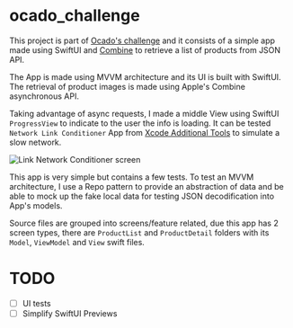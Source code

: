 # ocado_challenge

This project is part of [Ocado's challenge](https://github.com/ocadotechnology/mobile-challenge) and it consists of a simple app made using SwiftUI and [Combine](https://developer.apple.com/documentation/combine) to retrieve a list of products from JSON API.

The App is made using MVVM architecture and its UI is built with SwiftUI. The retrieval of product images is made using Apple's Combine asynchronous API.

Taking advantage of async requests, I made a middle View using SwiftUI  `ProgressView` to indicate to the user the info is loading. It can be tested  `Network Link Conditioner` App from [Xcode Additional Tools](https://developer.apple.com/download/all/?q=additional%20tools%20for%20xcode%2012) to simulate a slow network.

![Link Network Conditioner screen](https://useyourloaf.com/blog/network-link-conditioner/002.png)


This app is very simple but contains a few tests. To test an MVVM architecture, I use a Repo pattern to provide an abstraction of data and be able to mock up the fake local data for testing JSON decodification into App's models.

Source files are grouped into screens/feature related, due this app has 2 screen types, there are `ProductList` and `ProductDetail` folders with its `Model`, `ViewModel` and `View` swift files.

# TODO
- [ ] UI tests
- [ ] Simplify SwiftUI Previews
